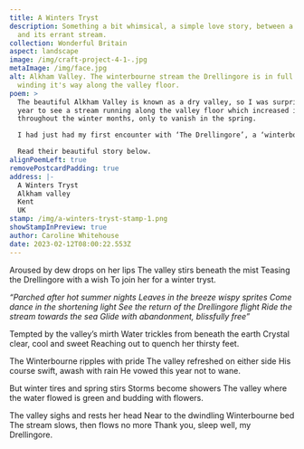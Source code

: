```yaml
---
title: A Winters Tryst
description: Something a bit whimsical, a simple love story, between a valley
  and its errant stream.
collection: Wonderful Britain
aspect: landscape
image: /img/craft-project-4-1-.jpg
metaImage: /img/face.jpg
alt: Alkham Valley. The winterbourne stream the Drellingore is in full flow,
  winding it's way along the valley floor.
poem: >
  The beautiful Alkham Valley is known as a dry valley, so I was surprised one
  year to see a stream running along the valley floor which increased in width
  throughout the winter months, only to vanish in the spring.

  I had just had my first encounter with ‘The Drellingore’, a ‘winterbourne’ stream transient in nature, dependent upon the weather. It can be many years between its occurrence. I was captivated. 

  Read their beautiful story below.
alignPoemLeft: true
removePostcardPadding: true
address: |-
  A Winters Tryst
  Alkham valley
  Kent
  UK
stamp: /img/a-winters-tryst-stamp-1.png
showStampInPreview: true
author: Caroline Whitehouse
date: 2023-02-12T08:00:22.553Z
---
```

Aroused by dew drops on her lips
The valley stirs beneath the mist
Teasing the Drellingore with a wish
To join her for a winter tryst.

*“Parched after hot summer nights
Leaves in the breeze wispy sprites
Come dance in the shortening light
See the return of the Drellingore flight
Ride the stream towards the sea
Glide with abandonment, blissfully free”*

Tempted by the valley’s mirth
Water trickles from beneath the earth
Crystal clear, cool and sweet
Reaching out to quench her thirsty feet.

The Winterbourne ripples with pride
The valley refreshed on either side 
His course swift, awash with rain
He vowed this year not to wane.

But winter tires and spring stirs
Storms become showers
The valley where the water flowed
is green and budding with flowers.

The valley sighs and rests her head
Near to the dwindling Winterbourne bed
The stream slows, then flows no more
Thank you, sleep well, my Drellingore.